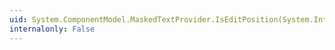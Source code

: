 ```yaml
---
uid: System.ComponentModel.MaskedTextProvider.IsEditPosition(System.Int32)
internalonly: False
---
```

